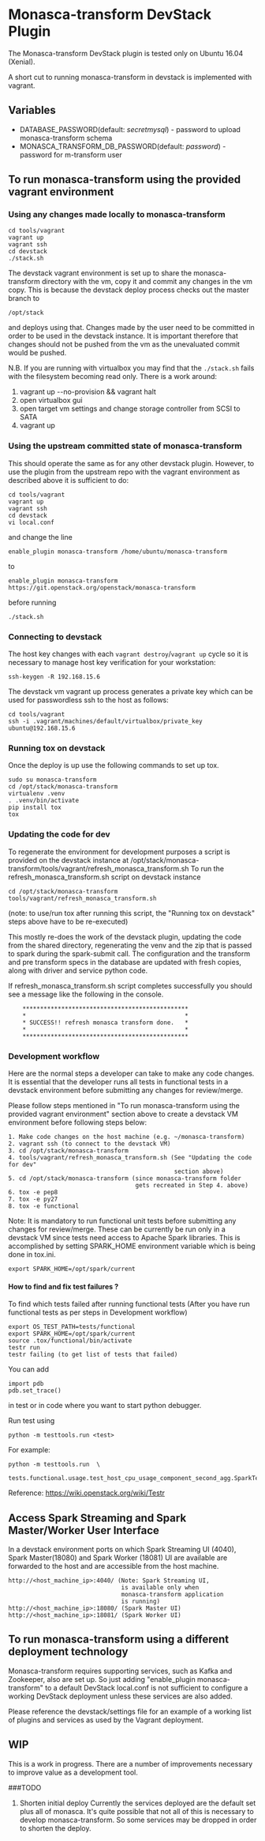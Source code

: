 # Monasca-transform DevStack Plugin

The Monasca-transform DevStack plugin is tested only on Ubuntu 16.04 (Xenial).

A short cut to running monasca-transform in devstack is implemented with vagrant.

## Variables
* DATABASE_PASSWORD(default: *secretmysql*) - password to upload monasca-transform schema
* MONASCA_TRANSFORM_DB_PASSWORD(default: *password*) - password for m-transform user

## To run monasca-transform using the provided vagrant environment

### Using any changes made locally to monasca-transform

    cd tools/vagrant
    vagrant up
    vagrant ssh
    cd devstack
    ./stack.sh

The devstack vagrant environment is set up to share the monasca-transform
directory with the vm, copy it and commit any changes in the vm copy.  This is
because the devstack deploy process checks out the master branch to

    /opt/stack

and deploys using that.  Changes made by the user need to be committed in order
to be used in the devstack instance.  It is important therefore that changes
should not be pushed from the vm as the unevaluated commit would be pushed.

N.B. If you are running with virtualbox you may find that the `./stack.sh` fails with the filesystem becoming read only.  There is a work around:

 1. vagrant up --no-provision && vagrant halt
 2. open virtualbox gui
 3. open target vm settings and change storage controller from SCSI to SATA
 4. vagrant up

### Using the upstream committed state of monasca-transform

This should operate the same as for any other devstack plugin.  However, to use
the plugin from the upstream repo with the vagrant environment as described
above it is sufficient to do:

    cd tools/vagrant
    vagrant up
    vagrant ssh
    cd devstack
    vi local.conf

and change the line

    enable_plugin monasca-transform /home/ubuntu/monasca-transform

to

    enable_plugin monasca-transform https://git.openstack.org/openstack/monasca-transform

before running

    ./stack.sh

### Connecting to devstack

The host key changes with each ```vagrant destroy```/```vagrant up``` cycle so
it is necessary to manage host key verification for your workstation:

    ssh-keygen -R 192.168.15.6

The devstack vm vagrant up process generates a private key which can be used for
passwordless ssh to the host as follows:

    cd tools/vagrant
    ssh -i .vagrant/machines/default/virtualbox/private_key ubuntu@192.168.15.6

### Running tox on devstack

Once the deploy is up use the following commands to set up tox.

    sudo su monasca-transform
    cd /opt/stack/monasca-transform
    virtualenv .venv
    . .venv/bin/activate
    pip install tox
    tox

### Updating the code for dev

To regenerate the environment for development purposes a script is provided
on the devstack instance at
/opt/stack/monasca-transform/tools/vagrant/refresh_monasca_transform.sh
To run the refresh_monasca_transform.sh script on devstack instance

    cd /opt/stack/monasca-transform
    tools/vagrant/refresh_monasca_transform.sh

(note: to use/run tox after running this script, the
"Running tox on devstack" steps above have to be re-executed)

This mostly re-does the work of the devstack plugin, updating the code from the
shared directory, regenerating the venv and the zip that is passed to spark
during the spark-submit call.  The configuration and the transform and
pre transform specs in the database are updated with fresh copies, along
with driver and service python code.

If refresh_monasca_transform.sh script completes successfully you should see
a message like the following in the console.

        ***********************************************
        *                                             *
        * SUCCESS!! refresh monasca transform done.   *
        *                                             *
        ***********************************************

### Development workflow

Here are the normal steps a developer can take to make any code changes. It is
essential that the developer runs all tests in functional tests in a devstack
environment before submitting any changes for review/merge.

Please follow steps mentioned in
"To run monasca-transform using the provided vagrant environment" section above
to create a devstack VM environment before following steps below:

    1. Make code changes on the host machine (e.g. ~/monasca-transform)
    2. vagrant ssh (to connect to the devstack VM)
    3. cd /opt/stack/monasca-transform
    4. tools/vagrant/refresh_monasca_transform.sh (See "Updating the code for dev"
                                                   section above)
    5. cd /opt/stack/monasca-transform (since monasca-transform folder
                                        gets recreated in Step 4. above)
    6. tox -e pep8
    7. tox -e py27
    8. tox -e functional

Note: It is mandatory to run functional unit tests before submitting any changes
for review/merge. These can be currently be run only in a devstack VM since tests
need access to Apache Spark libraries. This is accomplished by setting
SPARK_HOME environment variable which is being done in tox.ini.

    export SPARK_HOME=/opt/spark/current

#### How to find and fix test failures ?

To find which tests failed after running functional tests (After you have run
functional tests as per steps in Development workflow)

    export OS_TEST_PATH=tests/functional
    export SPARK_HOME=/opt/spark/current
    source .tox/functional/bin/activate
    testr run
    testr failing (to get list of tests that failed)

You can add

    import pdb
    pdb.set_trace()

in test or in code where you want to start python debugger.

Run test using

    python -m testtools.run <test>

For example:

    python -m testtools.run  \
        tests.functional.usage.test_host_cpu_usage_component_second_agg.SparkTest

Reference: https://wiki.openstack.org/wiki/Testr

## Access Spark Streaming and Spark Master/Worker User Interface

In a devstack environment ports on which Spark Streaming UI (4040), Spark Master(18080)
and Spark Worker (18081) UI are available are forwarded to the host and are
accessible from the host machine.

    http://<host_machine_ip>:4040/ (Note: Spark Streaming UI,
                                    is available only when
                                    monasca-transform application
                                    is running)
    http://<host_machine_ip>:18080/ (Spark Master UI)
    http://<host_machine_ip>:18081/ (Spark Worker UI)

## To run monasca-transform using a different deployment technology

Monasca-transform requires supporting services, such as Kafka and
Zookeeper, also are set up. So just adding "enable_plugin monasca-transform"
to a default DevStack local.conf is not sufficient to configure a working
DevStack deployment unless these services are also added.

Please reference the devstack/settings file for an example of a working list of
plugins and services as used by the Vagrant deployment.

## WIP

This is a work in progress.  There are a number of improvements necessary to
improve value as a development tool.


###TODO

1. Shorten initial deploy
Currently the services deployed are the default set plus all of monasca.  It's
quite possible that not all of this is necessary to develop monasca-transform.
So some services may be dropped in order to shorten the deploy.

